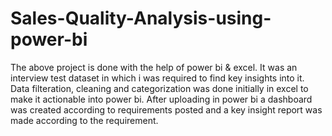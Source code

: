 # Sales-Quality-Analysis-using-power-bi

The above project is done with the help of power bi & excel. It was an interview test dataset in which i was required to find key insights into it. Data filteration, cleaning and categorization was done initially in excel to make it actionable into power bi. After uploading in power bi a dashboard was created according to requirements posted and a key insight report was made according to the requirement.
